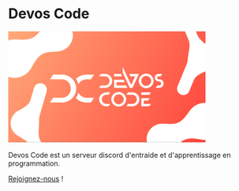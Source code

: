 # Devos Code

![Devos Code's banner](./banner.png)

Devos Code est un serveur discord d'entraide et d'apprentissage en programmation.

[Rejoignez-nous](https://discord.gg/devos-code-759432409400999967) !
